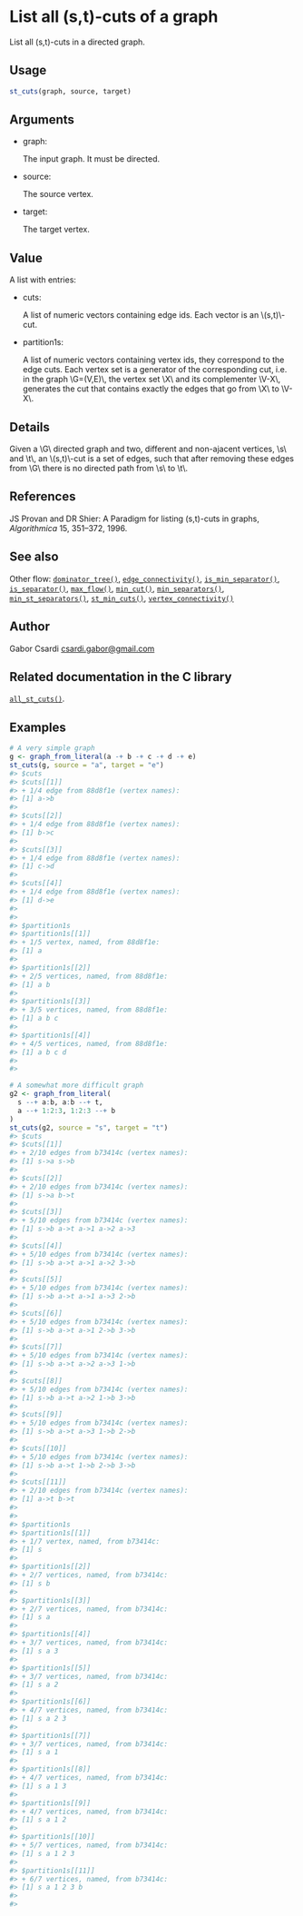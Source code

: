# List all (s,t)-cuts of a graph

List all (s,t)-cuts in a directed graph.

## Usage

``` r
st_cuts(graph, source, target)
```

## Arguments

- graph:

  The input graph. It must be directed.

- source:

  The source vertex.

- target:

  The target vertex.

## Value

A list with entries:

- cuts:

  A list of numeric vectors containing edge ids. Each vector is an
  \\(s,t)\\-cut.

- partition1s:

  A list of numeric vectors containing vertex ids, they correspond to
  the edge cuts. Each vertex set is a generator of the corresponding
  cut, i.e. in the graph \\G=(V,E)\\, the vertex set \\X\\ and its
  complementer \\V-X\\, generates the cut that contains exactly the
  edges that go from \\X\\ to \\V-X\\.

## Details

Given a \\G\\ directed graph and two, different and non-ajacent
vertices, \\s\\ and \\t\\, an \\(s,t)\\-cut is a set of edges, such that
after removing these edges from \\G\\ there is no directed path from
\\s\\ to \\t\\.

## References

JS Provan and DR Shier: A Paradigm for listing (s,t)-cuts in graphs,
*Algorithmica* 15, 351–372, 1996.

## See also

Other flow:
[`dominator_tree()`](https://r.igraph.org/reference/dominator_tree.md),
[`edge_connectivity()`](https://r.igraph.org/reference/edge_connectivity.md),
[`is_min_separator()`](https://r.igraph.org/reference/is_min_separator.md),
[`is_separator()`](https://r.igraph.org/reference/is_separator.md),
[`max_flow()`](https://r.igraph.org/reference/max_flow.md),
[`min_cut()`](https://r.igraph.org/reference/min_cut.md),
[`min_separators()`](https://r.igraph.org/reference/min_separators.md),
[`min_st_separators()`](https://r.igraph.org/reference/min_st_separators.md),
[`st_min_cuts()`](https://r.igraph.org/reference/st_min_cuts.md),
[`vertex_connectivity()`](https://r.igraph.org/reference/vertex_connectivity.md)

## Author

Gabor Csardi <csardi.gabor@gmail.com>

## Related documentation in the C library

[`all_st_cuts()`](https://igraph.org/c/html/latest/igraph-Flows.html#igraph_all_st_cuts).

## Examples

``` r
# A very simple graph
g <- graph_from_literal(a -+ b -+ c -+ d -+ e)
st_cuts(g, source = "a", target = "e")
#> $cuts
#> $cuts[[1]]
#> + 1/4 edge from 88d8f1e (vertex names):
#> [1] a->b
#> 
#> $cuts[[2]]
#> + 1/4 edge from 88d8f1e (vertex names):
#> [1] b->c
#> 
#> $cuts[[3]]
#> + 1/4 edge from 88d8f1e (vertex names):
#> [1] c->d
#> 
#> $cuts[[4]]
#> + 1/4 edge from 88d8f1e (vertex names):
#> [1] d->e
#> 
#> 
#> $partition1s
#> $partition1s[[1]]
#> + 1/5 vertex, named, from 88d8f1e:
#> [1] a
#> 
#> $partition1s[[2]]
#> + 2/5 vertices, named, from 88d8f1e:
#> [1] a b
#> 
#> $partition1s[[3]]
#> + 3/5 vertices, named, from 88d8f1e:
#> [1] a b c
#> 
#> $partition1s[[4]]
#> + 4/5 vertices, named, from 88d8f1e:
#> [1] a b c d
#> 
#> 

# A somewhat more difficult graph
g2 <- graph_from_literal(
  s --+ a:b, a:b --+ t,
  a --+ 1:2:3, 1:2:3 --+ b
)
st_cuts(g2, source = "s", target = "t")
#> $cuts
#> $cuts[[1]]
#> + 2/10 edges from b73414c (vertex names):
#> [1] s->a s->b
#> 
#> $cuts[[2]]
#> + 2/10 edges from b73414c (vertex names):
#> [1] s->a b->t
#> 
#> $cuts[[3]]
#> + 5/10 edges from b73414c (vertex names):
#> [1] s->b a->t a->1 a->2 a->3
#> 
#> $cuts[[4]]
#> + 5/10 edges from b73414c (vertex names):
#> [1] s->b a->t a->1 a->2 3->b
#> 
#> $cuts[[5]]
#> + 5/10 edges from b73414c (vertex names):
#> [1] s->b a->t a->1 a->3 2->b
#> 
#> $cuts[[6]]
#> + 5/10 edges from b73414c (vertex names):
#> [1] s->b a->t a->1 2->b 3->b
#> 
#> $cuts[[7]]
#> + 5/10 edges from b73414c (vertex names):
#> [1] s->b a->t a->2 a->3 1->b
#> 
#> $cuts[[8]]
#> + 5/10 edges from b73414c (vertex names):
#> [1] s->b a->t a->2 1->b 3->b
#> 
#> $cuts[[9]]
#> + 5/10 edges from b73414c (vertex names):
#> [1] s->b a->t a->3 1->b 2->b
#> 
#> $cuts[[10]]
#> + 5/10 edges from b73414c (vertex names):
#> [1] s->b a->t 1->b 2->b 3->b
#> 
#> $cuts[[11]]
#> + 2/10 edges from b73414c (vertex names):
#> [1] a->t b->t
#> 
#> 
#> $partition1s
#> $partition1s[[1]]
#> + 1/7 vertex, named, from b73414c:
#> [1] s
#> 
#> $partition1s[[2]]
#> + 2/7 vertices, named, from b73414c:
#> [1] s b
#> 
#> $partition1s[[3]]
#> + 2/7 vertices, named, from b73414c:
#> [1] s a
#> 
#> $partition1s[[4]]
#> + 3/7 vertices, named, from b73414c:
#> [1] s a 3
#> 
#> $partition1s[[5]]
#> + 3/7 vertices, named, from b73414c:
#> [1] s a 2
#> 
#> $partition1s[[6]]
#> + 4/7 vertices, named, from b73414c:
#> [1] s a 2 3
#> 
#> $partition1s[[7]]
#> + 3/7 vertices, named, from b73414c:
#> [1] s a 1
#> 
#> $partition1s[[8]]
#> + 4/7 vertices, named, from b73414c:
#> [1] s a 1 3
#> 
#> $partition1s[[9]]
#> + 4/7 vertices, named, from b73414c:
#> [1] s a 1 2
#> 
#> $partition1s[[10]]
#> + 5/7 vertices, named, from b73414c:
#> [1] s a 1 2 3
#> 
#> $partition1s[[11]]
#> + 6/7 vertices, named, from b73414c:
#> [1] s a 1 2 3 b
#> 
#> 
```
